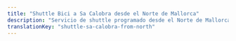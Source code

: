 ```yaml
---
title: "Shuttle Bici a Sa Calobra desde el Norte de Mallorca"
description: "Servicio de shuttle programado desde el Norte de Mallorca a Sa Calobra. Conquista la subida icónica, shuttle de vuelta."
translationKey: "shuttle-sa-calobra-from-north"
---
```


<!-- Content will be added later -->
